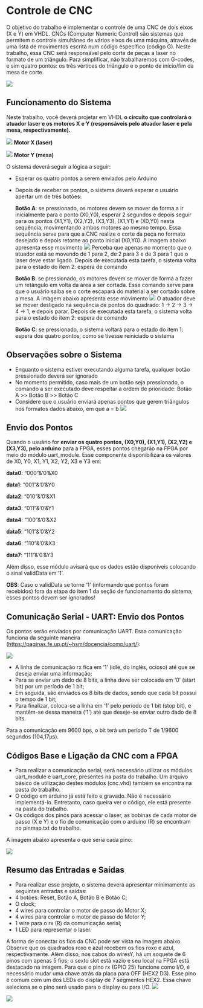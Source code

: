 # Controle de CNC

O objetivo do trabalho é implementar o controle de uma CNC de dois eixos (X e Y) em VHDL. CNCs (Computer Numeric Control) são sistemas que permitem o controle simultâneo de vários eixos de uma máquina, através de uma lista de movimentos escrita num código específico (código G). Neste trabalho, essa CNC será responsável pelo corte de peças a laser no formato de um triângulo.
Para simplificar, não trabalharemos com G-codes, e sim quatro pontos: os três vértices do triângulo e o ponto de início/fim da mesa de corte.

![](https://github.com/MiguelGrigorio/controle-de-cnc/blob/6c13a268f58f962280d1747e23dbaf48f8afea8c/Screenshot%202023-10-26%20at%2018.44.20.png)

## Funcionamento do Sistema

Neste trabalho, você deverá projetar em VHDL **o circuito que controlará o atuador laser e os motores X e Y (responsáveis pelo atuador laser e pela mesa, respectivamente).**

![](https://github.com/MiguelGrigorio/controle-de-cnc/blob/b78876c34ecd2c8949c2ffbe0a72157b739105f5/Screenshot%202023-10-26%20at%2018.56.01.png)
**Motor X (laser)**

![](https://github.com/MiguelGrigorio/controle-de-cnc/blob/b78876c34ecd2c8949c2ffbe0a72157b739105f5/Screenshot%202023-10-26%20at%2018.56.17.png)
**Motor Y (mesa)**

O sistema deverá seguir a lógica a seguir:
- Esperar os quatro pontos a serem enviados pelo Arduino
- Depois de receber os pontos, o sistema deverá esperar o usuário apertar um de três botões:


  **Botão A**: se pressionado, os motores devem se mover de forma a ir inicialmente para o ponto (X0,Y0), esperar 2 segundos e depois seguir para os pontos (X1,Y1), (X2,Y2), (X3,Y3), (X1,Y1) e (X0,Y0) nesta sequência, movimentando ambos motores ao mesmo tempo. Essa sequência serve para que a CNC realize o corte da peça no formato desejado e depois retorne ao ponto inicial (X0,Y0). A imagem abaixo apresenta esse movimento
  ![](https://github.com/MiguelGrigorio/controle-de-cnc/blob/eca439d064bc18f095ec1e28a53d9477eaef9a7b/Screenshot%202023-10-26%20at%2019.04.59.png)
  Perceba que apenas no momento que o atuador está se movendo de 1 para 2, de 2 para 3 e de 3 para 1 que o laser deve estar ligado. Depois de executada esta tarefa, o sistema volta para o estado do item 2: espera de comando

  **Botão B**: se pressionado, os motores devem se mover de forma a fazer um retângulo em volta da área a ser cortada. Esse comando serve para que o usuário saiba se o corte escapará do material a ser cortado sobre a mesa. A imagem abaixo apresenta esse movimento
  ![](https://github.com/MiguelGrigorio/controle-de-cnc/blob/eca439d064bc18f095ec1e28a53d9477eaef9a7b/Screenshot%202023-10-26%20at%2019.05.13.png)
  O atuador deve se mover desligado na sequência de pontos do quadrado: 1 -> 2 -> 3 -> 4 -> 1, e depois parar. Depois de executada esta tarefa, o sistema volta para o estado do item 2: espera de comando
  
  **Botão C**: se pressionado, o sistema voltará para o estado do item 1: espera dos quatro pontos, como se tivesse reiniciado o sistema

## Observações sobre o Sistema
- Enquanto o sistema estiver executando alguma tarefa, qualquer botão pressionado deverá ser ignorado
- No momento permitido, caso mais de um botão seja pressionado, o comando a ser executado deve respeitar a ordem de prioridade: Botão A >> Botão B >> Botão C
- Considere que o usuário enviará apenas pontos que gerem triângulos nos formatos dados abaixo, em que a = b
![](https://github.com/MiguelGrigorio/controle-de-cnc/blob/42d6ecba6530b410e6c79258f8c735fb19c2978b/Screenshot%202023-10-26%20at%2019.31.13.png)

## Envio dos Pontos
Quando o usuário for **enviar os quatro pontos, (X0,Y0), (X1,Y1), (X2,Y2) e (X3,Y3), pelo arduino** para a FPGA, esses pontos chegarão na FPGA por meio do módulo uart_module. Esse componente disponibilizará os valores de X0, Y0, X1, Y1, X2, Y2, X3 e Y3 em:

**data0**: “000”&’0’&X0

**data1**: “001”&’0’&Y0

**data2**: “010”&’0’&X1

**data3**: “011”&’0’&Y1

**data4**: “100”&’0’&X2

**data5**: “101”&’0’&Y2

**data6**: “110”&’0’&X3

**data7**: “111”&’0’&Y3

Além disso, esse módulo avisará que os dados estão disponíveis colocando o sinal validData em ‘1’.

**OBS**: Caso o validData se torne ‘1’ (informando que pontos foram recebidos) fora da etapa do item 1 da seção de funcionamento do sistema, esses pontos devem ser ignorados!

## Comunicação Serial - UART: Envio dos Pontos
Os pontos serão enviados por comunicação UART. Essa comunicação funciona da seguinte maneira (https://paginas.fe.up.pt/~hsm/docencia/comp/uart/):

![](https://github.com/MiguelGrigorio/controle-de-cnc/blob/dca7ae568b0b617fabe5868c287fa1987f77a3ef/Screenshot%202023-10-26%20at%2020.36.52.png)

- A linha de comunicação rx fica em ‘1’ (idle, do inglês, ocioso) até que se deseja enviar uma informação;
- Para se enviar um dado de 8 bits, a linha deve ser colocada em ‘0’ (start bit) por um período de 1 bit;
- Em seguida, são enviados os 8 bits de dados, sendo que cada bit possui o tempo de 1 bit;
- Para finalizar, coloca-se a linha em ‘1’ pelo período de 1 bit (stop bit), e mantêm-se dessa maneira (‘1’) até que deseje-se enviar outro dado de 8 bits.

Para a comunicação em 9600 bps, o bit terá um período T de 1/9600 segundos (104,17μs).

## Códigos Base e Ligação da CNC com a FPGA 

- Para realizar a comunicação serial, será necessário utilizar os módulos uart_module e uart_core, presentes na pasta do trabalho. Um arquivo básico de utilização destes módulos (cnc.vhd) também se encontra na pasta do trabalho.
- O código em arduino já está feito e gravado. Não é necessário implementá-lo. Entretanto, caso queira ver o código, ele está presente na pasta do trabalho.
- Os códigos dos pinos para acessar o laser, as bobinas de cada motor de passo (X e Y) e o fio de comunicação com o arduino (R) se encontram no pinmap.txt do trabalho.

A imagem abaixo apresenta o que seria cada pino:

![](https://github.com/MiguelGrigorio/controle-de-cnc/blob/36549f5976b9566e3e87daa3503f9f7b0c67e64a/Screenshot%202023-10-26%20at%2020.40.07.png)

## Resumo das Entradas e Saídas

- Para realizar esse projeto, o sistema deverá apresentar minimamente as seguintes entradas e saídas:
- 4 botões: Reset, Botão A, Botão B e Botão C;
- O clock;
- 4 wires para controlar o motor de passo do Motor X;
- 4 wires para controlar o motor de passo do Motor Y;
- 1 wire para o rx (R) da comunicação serial;
- 1 LED para representar o laser.

A forma de conectar os fios da CNC pode ser vista na imagem abaixo. Observe que os quadrados roxo e azul recebem os fios roxo e azul, respectivamente. Além disso, nos cabos do wiresY, há um soquete de 6 pinos com apenas 5 fios; o sexto slot está vazio e seu local na FPGA está destacado na imagem.
Para que o pino rx (GPIO 25) funcione como I/O, é necessário mudar uma chave atrás da placa para OFF (HEX2 D3). Esse pino é comum com um dos LEDs do display de 7 segmentos HEX2. Essa chave seleciona se o pino será usado para o display ou para I/O.
![](https://github.com/MiguelGrigorio/controle-de-cnc/blob/ff126bc5896cbe3815eddb43fe8426519db363be/Screenshot%202023-10-26%20at%2020.42.28.png)

![](https://github.com/MiguelGrigorio/controle-de-cnc/blob/ff126bc5896cbe3815eddb43fe8426519db363be/Screenshot%202023-10-26%20at%2020.42.53.png)
